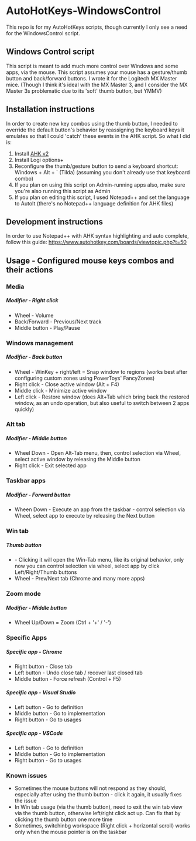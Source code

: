 # AutoHotKeys-WindowsControl
This repo is for my AutoHotKeys scripts, though currently I only see a need for the WindowsControl script.

## Windows Control script
This script is meant to add much more control over Windows and some apps, via the mouse.
This script assumes your mouse has a gesture/thumb button and back/forward buttons.
I wrote it for the Logitech MX Master mice.
(Though I think it's ideal with the MX Master 3, and I consider the MX Master 3s problematic due to its 'soft' thumb button, but YMMV)

## Installation instructions
In order to create new key combos using the thumb button, I needed to override the default button's behavior by reassigning the keyboard keys it emulates so that I could 'catch' these events in the AHK script.
So what I did is:
1. Install [AHK v2](https://www.autohotkey.com/download/2.0/) 
2. Install Logi options+
3. Reconfigure the thumb/gesture button to send a keyboard shortcut: Windows + Alt + \` (Tilda) (assuming you don't already use that keyboard combo)
4. If you plan on using this script on Admin-running apps also, make sure you're also running this script as Admin
5. If you plan on editing this script, I used Notepad++ and set the language to AutoIt (there's no Notepad++ language definition for AHK files)

## Development instructions
In order to use Notepad++ with AHK syntax highlighting and auto complete, follow this guide: https://www.autohotkey.com/boards/viewtopic.php?t=50

## Usage - Configured mouse keys combos and their actions
### Media
##### Modifier - Right click
* Wheel - Volume
* Back/Forward - Previous/Next track
* Middle button - Play/Pause


### Windows management
##### Modifier - Back button
* Wheel - WinKey + right/left  =  Snap window to regions (works best after configuring custom zones using PowerToys' FancyZones)
* Right click - Close active window (Alt + F4)
* Middle click - Minimize active window
* Left click - Restore window (does Alt+Tab which bring back the restored window, as an undo operation, but also useful to switch between 2 apps quickly)


### Alt tab
##### Modifier - Middle button
* Wheel Down - Open Alt-Tab menu, then, control selection via Wheel, select active window by releasing the Middle button
* Right click - Exit selected app


### Taskbar apps
##### Modifier - Forward button
* Wheen Down - Execute an app from the taskbar - control selection via Wheel, select app to execute by releasing the Next button


### Win tab
##### Thumb button
* \- Clicking it will open the Win-Tab menu, like its original behavior, only now you can control selection via wheel, select app by click Left/Right/Thumb buttons
* Wheel - Prev/Next tab (Chrome and many more apps)


### Zoom mode
##### Modifier - Middle button
* Wheel Up/Down = Zoom (Ctrl + '+' / '-')


### Specific Apps
##### Specific app - Chrome
* Right button - Close tab
* Left button - Undo close tab / recover last closed tab
* Middle button - Force refresh (Control + F5)

##### Specific app - Visual Studio
* Left button - Go to definition
* Middle button - Go to implementation
* Right button - Go to usages

##### Specific app - VSCode
* Left button - Go to definition
* Middle button - Go to implementation
* Right button - Go to usages

### Known issues
* Sometimes the mouse buttons will not respond as they should, especially after using the thumb button - click it again, it usually fixes the issue
* In Win tab usage (via the thumb button), need to exit the win tab view via the thumb button, otherwise left/right click act up. Can fix that by clicking the thumb button one more time
* Sometimes, switchinbg workspace (Right click + horizontal scroll) works only when the mouse pointer is on the taskbar
